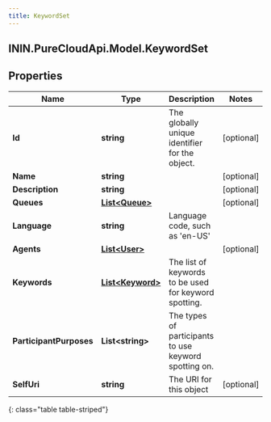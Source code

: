 ```yaml
---
title: KeywordSet
---
```

## ININ.PureCloudApi.Model.KeywordSet

## Properties

|Name | Type | Description | Notes|
|------------ | ------------- | ------------- | -------------|
| **Id** | **string** | The globally unique identifier for the object. | [optional] |
| **Name** | **string** |  | [optional] |
| **Description** | **string** |  | [optional] |
| **Queues** | [**List&lt;Queue&gt;**](Queue.html) |  | [optional] |
| **Language** | **string** | Language code, such as &#39;en-US&#39; | |
| **Agents** | [**List&lt;User&gt;**](User.html) |  | [optional] |
| **Keywords** | [**List&lt;Keyword&gt;**](Keyword.html) | The list of keywords to be used for keyword spotting. | |
| **ParticipantPurposes** | **List&lt;string&gt;** | The types of participants to use keyword spotting on. | |
| **SelfUri** | **string** | The URI for this object | [optional] |
{: class="table table-striped"}


